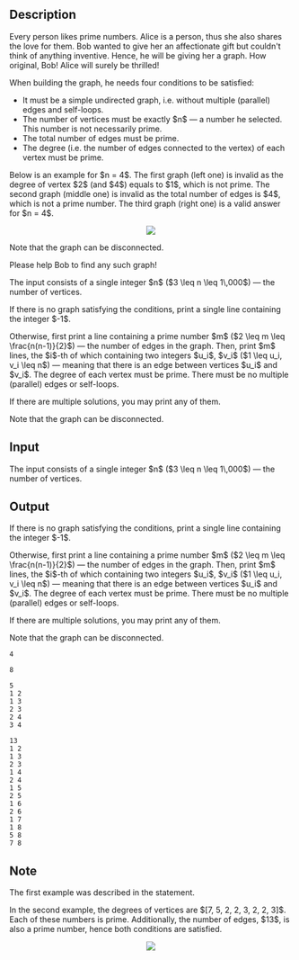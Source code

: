 ## Description

<div><p>Every person likes prime numbers. Alice is a person, thus she also shares the love for them. Bob wanted to give her an affectionate gift but couldn't think of anything inventive. Hence, he will be giving her a graph. How original, Bob! Alice will surely be <span class="tex-font-style-it">thrilled</span>!</p><p>When building the graph, he needs four conditions to be satisfied: </p><ul> <li> It must be a simple undirected graph, i.e. without multiple (parallel) edges and self-loops. </li><li> The number of vertices must be exactly $n$&nbsp;— a number he selected. This number is not necessarily prime. </li><li> The total number of edges must be prime. </li><li> The degree (i.e. the number of edges connected to the vertex) of each vertex must be prime. </li></ul><p>Below is an example for $n = 4$. The first graph (left one) is invalid as the degree of vertex $2$ (and $4$) equals to $1$, which is not prime. The second graph (middle one) is invalid as the total number of edges is $4$, which is not a prime number. The third graph (right one) is a valid answer for $n = 4$. </p><center> <img class="tex-graphics" src="file://wirpvJHY.png" style="max-width: 100.0%;max-height: 100.0%;"> </center><p>Note that the graph can be disconnected.</p><p>Please help Bob to find any such graph!</p></div><div class="input-specification"><p>The input consists of a single integer $n$ ($3 \leq n \leq 1\,000$)&nbsp;— the number of vertices.</p></div><div class="output-specification"><p>If there is no graph satisfying the conditions, print a single line containing the integer $-1$.</p><p>Otherwise, first print a line containing a prime number $m$ ($2 \leq m \leq \frac{n(n-1)}{2}$)&nbsp;— the number of edges in the graph. Then, print $m$ lines, the $i$-th of which containing two integers $u_i$, $v_i$ ($1 \leq u_i, v_i \leq n$)&nbsp;— meaning that there is an edge between vertices $u_i$ and $v_i$. The degree of each vertex must be prime. There must be no multiple (parallel) edges or self-loops.</p><p>If there are multiple solutions, you may print any of them.</p><p>Note that the graph can be disconnected.</p></div>

## Input

<p>The input consists of a single integer $n$ ($3 \leq n \leq 1\,000$)&nbsp;— the number of vertices.</p>

## Output

<p>If there is no graph satisfying the conditions, print a single line containing the integer $-1$.</p><p>Otherwise, first print a line containing a prime number $m$ ($2 \leq m \leq \frac{n(n-1)}{2}$)&nbsp;— the number of edges in the graph. Then, print $m$ lines, the $i$-th of which containing two integers $u_i$, $v_i$ ($1 \leq u_i, v_i \leq n$)&nbsp;— meaning that there is an edge between vertices $u_i$ and $v_i$. The degree of each vertex must be prime. There must be no multiple (parallel) edges or self-loops.</p><p>If there are multiple solutions, you may print any of them.</p><p>Note that the graph can be disconnected.</p>





```input1
4
```




```input2
8
```




```output1
5
1 2
1 3
2 3
2 4
3 4
```




```output2
13
1 2
1 3
2 3
1 4
2 4
1 5
2 5
1 6
2 6
1 7
1 8
5 8
7 8
```



## Note

<p>The first example was described in the statement.</p><p>In the second example, the degrees of vertices are $[7, 5, 2, 2, 3, 2, 2, 3]$. Each of these numbers is prime. Additionally, the number of edges, $13$, is also a prime number, hence both conditions are satisfied.</p><center> <img class="tex-graphics" src="file://EAlvTApc.png" style="max-width: 100.0%;max-height: 100.0%;"> </center>
